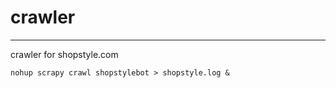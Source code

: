 # crawler
-----------
crawler for shopstyle.com
```
nohup scrapy crawl shopstylebot > shopstyle.log &
```

